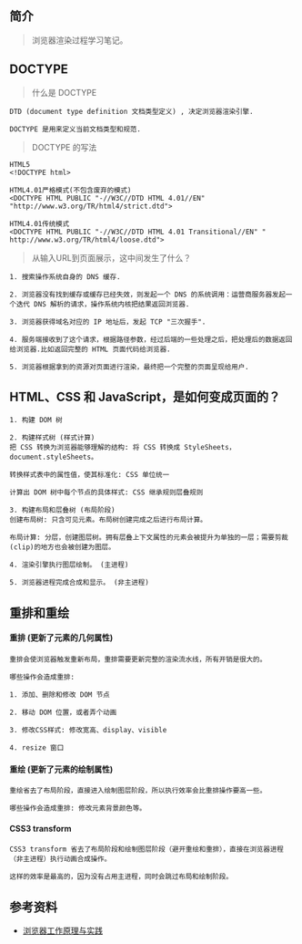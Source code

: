 ## 简介

> 浏览器渲染过程学习笔记。

## DOCTYPE

> 什么是 DOCTYPE

```text
DTD (document type definition 文档类型定义) , 决定浏览器渲染引擎.

DOCTYPE 是用来定义当前文档类型和规范.
```

> DOCTYPE 的写法

```text
HTML5
<!DOCTYPE html>

HTML4.01严格模式(不包含废弃的模式)
<DOCTYPE HTML PUBLIC "-//W3C//DTD HTML 4.01//EN" "http://www.w3.org/TR/html4/strict.dtd">

HTML4.01传统模式
<DOCTYPE HTML PUBLIC "-//W3C//DTD HTML 4.01 Transitional//EN" " http://www.w3.org/TR/html4/loose.dtd">
```

> 从输入URL到页面展示，这中间发生了什么？

```text
1. 搜索操作系统自身的 DNS 缓存.

2. 浏览器没有找到缓存或缓存已经失效，则发起一个 DNS 的系统调用：运营商服务器发起一个迭代 DNS 解析的请求，操作系统内核把结果返回浏览器.

3. 浏览器获得域名对应的 IP 地址后，发起 TCP "三次握手".

4. 服务端接收到了这个请求，根据路径参数，经过后端的一些处理之后，把处理后的数据返回给浏览器.比如返回完整的 HTML 页面代码给浏览器.

5. 浏览器根据拿到的资源对页面进行渲染，最终把一个完整的页面呈现给用户.
```

## HTML、CSS 和 JavaScript，是如何变成页面的？

```text
1. 构建 DOM 树

2. 构建样式树 (样式计算)
把 CSS 转换为浏览器能够理解的结构: 将 CSS 转换成 StyleSheets，document.styleSheets。

转换样式表中的属性值，使其标准化: CSS 单位统一

计算出 DOM 树中每个节点的具体样式: CSS 继承规则层叠规则

3. 构建布局和层叠树 (布局阶段)
创建布局树: 只含可见元素。布局树创建完成之后进行布局计算。

布局计算: 分层，创建图层树。拥有层叠上下文属性的元素会被提升为单独的一层；需要剪裁(clip)的地方也会被创建为图层。

4. 渲染引擎执行图层绘制。 (主进程)

5. 浏览器进程完成合成和显示。 (非主进程)
```

## 重排和重绘

#### 重排 (更新了元素的几何属性)

```
重排会使浏览器触发重新布局，重排需要更新完整的渲染流水线，所有开销是很大的。

哪些操作会造成重排: 

1. 添加、删除和修改 DOM 节点

2. 移动 DOM 位置，或者弄个动画

3. 修改CSS样式: 修改宽高、display、visible

4. resize 窗口
```

#### 重绘 (更新了元素的绘制属性)

```
重绘省去了布局阶段，直接进入绘制图层阶段，所以执行效率会比重排操作要高一些。

哪些操作会造成重排: 修改元素背景颜色等。
```

#### CSS3 transform

```
CSS3 transform 省去了布局阶段和绘制图层阶段（避开重绘和重排），直接在浏览器进程（非主进程）执行动画合成操作。

这样的效率是最高的，因为没有占用主进程，同时会跳过布局和绘制阶段。
```

## 参考资料

- [浏览器工作原理与实践](https://time.geekbang.org/column/intro/100033601)

